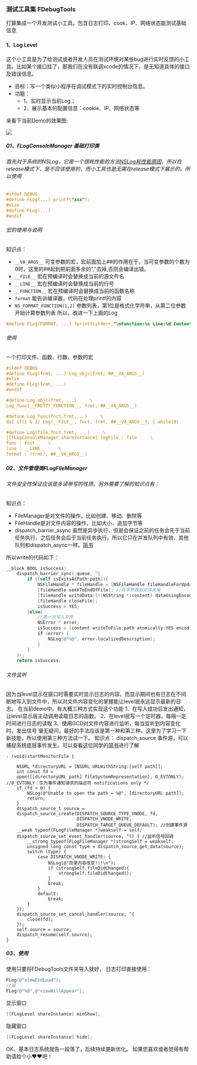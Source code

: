 ### 测试工具集 FDebugTools
打算集成一个开发测试小工具。包含日志打印、cook、IP、网络状态能测试基础信息

#### 1、Log Level
这个小工具是为了给测试或者开发人员在测试环境对某些bug进行实时反馈的小工具。比如某个接口挂了，那我们在没有联调xcode的情况下，是无知道具体的接口及错误信息。

* 目标：写一个类似小程序在调试模式下的实时控制台信息。
* 功能：
  * 1、实时显示当前Log；
  * 2、展示基本的配置信息：cookie、IP、网络状态等

来看下当前Demo的效果图:

![](./screenshots/loglevel.jpeg)

##### 01、FLogConsoleManager 基础打印类
###### 首先对于系统的NSLog，它是一个很耗性能的方法[NSLog耗性能原因](http://blog.sunnyxx.com/2014/04/22/objc_dig_nslog/)，所以在release模式下，是不应该使用的，而小工具也是无需在release模式下展示的。所以使用

```Objective-C
#ifdef DEBUG
#define FLog(...) printf("xxx");
#else 
#define FLog(...)
#endif
```

###### 宏的使用与说明
知识点：
* `__VA_ARGS__`  可变参数的宏，宏前面加上##的作用在于，当可变参数的个数为0时，这里的##起到把前面多余的","去掉,否则会编译出错。
* `__FILE__`  宏在预编译时会替换成当前的源文件名
* `__LINE__` 宏在预编译时会替换成当前的行号
* `__FUNCTION__`  宏在预编译时会替换成当前的函数名称
* `format`  能告诉编译器，代码在处理printf的内容
* `NS_FORMAT_FUNCTION(1,2)`  参数列表，第1位是格式化字符串，从第二位参数开始计算参数列表
所以，改进一下上面的Log

```Objective-C
#define FLog(FORMAT, ...) fprintf(stderr,"\nFunction:%s Line:%d Content:%s\n", __FUNCTION__, __LINE__, [[NSString stringWithFormat:FORMAT, ##__VA_ARGS__] UTF8String])
```

###### 使用
一个打印文件、函数、行数、参数的宏
```Objective-C
#ifdef DEBUG
#define FLog(frmt, ...) Log_objc(frmt, ##__VA_ARGS__)
#else
#define FLog(frmt, ...)
#endif

#define Log_objc(frmt, ...)     \
Log_func(__PRETTY_FUNCTION__, frmt, ##__VA_ARGS__)

#define Log_func(fnct,frmt,...)     \
do{ if(1 & 1) Log(__FILE__, fnct, frmt, ##__VA_ARGS__); } while(0)

#define Log(file,fnct,frmt, ...)     \
[[FLogConsoleManager shareInstance] logFile : file     \
func : fnct     \
line : __LINE__     \
format : (frmt), ##__VA_ARGS__]
```

##### 02、文件管理类FLogFileManager
###### 文件安全性保证应该是多读单写的性质。另外需要了解的知识点有：
知识点：
* FileManager是对文件的操作，比如创建、移动、删除等
* FileHandle是对文件内容的操作，比如大小、追加字节等
* dispatch_barrier_async 虽然是异步执行，但是会保证之前的任务会先于当前任务执行，之后任务会后于当前任务执行。所以它只在并发队列中有效，其他队列和dispatch_async一样。[简书](https://www.jianshu.com/p/ff444d664e51)

所以write的代码如下：

```Objective-C
__block BOOL isSuccess;
    dispatch_barrier_sync(_queue, ^{
        if ([self isExitsAtPath:path]){
            NSFileHandle * fileHandle = [NSFileHandle fileHandleForUpdatingAtPath:path];
            [fileHandle seekToEndOfFile]; //将字节跳到文件末尾
            [fileHandle writeData:[((NSString *)content) dataUsingEncoding:NSUTF8StringEncoding]];
            [fileHandle closeFile];
            isSuccess = YES;
        }else{
            //第一次写入文件
            NSError * error;
            isSuccess = [content writeToFile:path atomically:YES encoding:NSUTF8StringEncoding error:&error];
            if (error) {
                NSLog(@"%@", error.localizedDescription);
            }
        }
    });
    return isSuccess;
```

###### 文件监听
因为当level显示在窗口时需要实时显示日志的内容。而显示期间也有日志在不间断地写入到文件中，所以对文件内容变化的掌握能让level层永远显示最新的日志。
在当前demo中，有大概三种方式实现这个功能
1、在写入成功后发出通知，让level显示层主动调用读取日志的函数。
2、在level层写一个定时器，每隔一定时间进行日志的读取
3、使用GCD对文件内容进行监听，每当监听到内容变化时，发出信号
毫无疑问，最好的手法应该是第一种和第三种。这里为了学习一下新技能，所以使用第三种方法试一下。
知识点：
dispatch_source 事件源，可以捕捉系统底层事件发生。可以查看这位同学的[简书](https://www.jianshu.com/p/aeae7b73aee2)进行了解
```Object-C
- (void)startMonitorFile {
    
    NSURL *directoryURL = [NSURL URLWithString:[self path]];
    int const fd =
    open([[directoryURL path] fileSystemRepresentation], O_EVTONLY); //O_EVTONLY：仅为事件通知请求的描述符 notifications only */
    if (fd < 0) {
        NSLog(@"Unable to open the path = %@", [directoryURL path]);
        return;
    }
    dispatch_source_t source =
    dispatch_source_create(DISPATCH_SOURCE_TYPE_VNODE, fd,
                           DISPATCH_VNODE_WRITE,
                           DISPATCH_TARGET_QUEUE_DEFAULT); //创建事件源
    __weak typeof(FLogFileManager *)weakself = self;
    dispatch_source_set_event_handler(source, ^() { //监听信号回调
        __strong typeof(FLogFileManager *)strongSelf = weakself;
        unsigned long const type = dispatch_source_get_data(source);
        switch (type) {
            case DISPATCH_VNODE_WRITE: {
                NSLog(@"目录内容改变!!!\n");
                if (strongSelf.fileDidChanged){
                    strongSelf.fileDidChanged();
                }
                break;
            }
            default:
                break;
        }
    });
    dispatch_source_set_cancel_handler(source, ^{
        close(fd);
    });
    self.source = source;
    dispatch_resume(self.source);
}
```

##### 03、使用

使用只要将FDebugTools文件夹导入就好，
日志打印直接使用：
```Objective-C
FLog(@"viewDidLoad");
//或
FLog(@"%@",@"viewWillAppear");
```
显示窗口
```Objective-C
[[FLogLevel shareInstance] minShow];
```
隐藏窗口
```Objective-C
[[FLogLevel shareInstance] hide];
```

OK，基本日志系统就告一段落了，后续持续更新优化。
如果您喜欢或者觉得有帮助请给个小❤️❤️吧！

